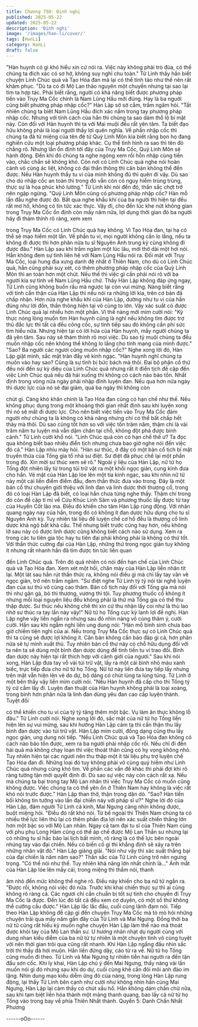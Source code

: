 ```yaml
---
title: Chương 750: Định nghị
published: 2025-05-22
updated: 2025-05-22
description: 'Định nghị'
image: '/images/han-li/cover/'
tags: [HanLi]
category: HanLi
draft: false
---
```


"Hàn huynh có gì khó hiểu xin cứ nói ra. Việc này không phải trò
đùa, có thể chúng ta đích xác có sơ hở, không suy nghĩ chu toàn."
Tử Linh thấy hắn biết chuyện Linh Chúc quả và Tạo Hóa đan mà
lại có thể tỉnh táo như thế nên rất khâm phục.
"Dù ta có đi Mộ Lan thảo nguyên một chuyến nhưng tại sao lại tìm
ta hợp tác. Phải biết rằng, người có khả năng biết được phương
pháp tiến vào Trụy Ma Cốc chính là Nam Lũng Hầu mới đúng.
Hay là ba nguời cũng biết phương pháp nhập cốc?" Hàn Lập sờ
sờ cằm, trầm ngâm hỏi.
"Tất nhiên chúng ta biêt Nam Lũng Hầu đích xác nắm trong tay
phương pháp nhập cốc. Nhưng với tính cách của hắn thì chúng ta
sao dám thổ lộ bí mật này. Còn đối với Hàn huynh thì ta với Mai
muội đều rất yên tâm. Ta biết đạo hữu không phải là loại người
thấy lợi quên nghĩa. Về phần nhập cốc thì chúng ta đã từ miệng
của tên đệ tử Quỷ Linh Môn kia biết rằng bọn họ đang nghiên cứu
một loại phương pháp khác. Cụ thể tình hình ra sao thì tên đó
chẳng rõ. Nhưng lần ổn định tới đây của Trụy Ma Cốc, Quỷ Linh
Môn sẽ hành động. Đến khi đó chúng ta nghe ngóng xem rồi hỗn
nhập cùng tiến vào, chắc chắn sẽ không khó. Còn nơi có Linh
Chúc quả nghe nói hoàn cảnh vô cùng ác liệt, không có đại thần
thông thì căn bản không thể đến được. Nếu Hàn huynh thấy tu vi
của mình không đủ thì quên đi vậy. Dù sao cho dù nhập cốc an
toàn thì trong đó vẫn còn có nguy hiểm trùng trùng, thực sự là họa
phúc khó lường." Tử Linh khi nói đến đó, thần sắc chợt trở nên
ngập ngừng.
"Quỷ Linh Môn cũng có phương pháp nhập cốc? Hàn mỗ lần đầu
nghe được đó. Bất qua nghe khẩu khí của ba người thì hiện tại
đều rất mơ hồ, không có tin tức xác thực. Vậy đi, cho đến lúc khe
nứt không gian trong Trụy Ma Cốc ổn định còn mấy năm nữa, lợi
dụng thời gian đó ba người hãy đi thám thính rõ ràng, xem xem

trong Trụy Ma Cốc có Linh Chúc quả hay không. Vì Tạo Hóa đan,
tại hạ có thể sẽ mạo hiểm một lần. Về phần tu vi, mọi người
không cần lo lắng, nếu ta không đi được thì hơn phân nửa tu sĩ
Nguyên Anh trung kỳ cũng không đi được đâu." Hàn Lập sau khi
trầm ngâm một lúc lâu, mới thở dài một hơi nói.
Hắn không đem sự tình liên hệ với Nam Lũng Hầu nói ra. Đối mặt
với Trụy Ma Cốc, loại hung địa xưng danh đệ nhất ở Thiên Nam,
cho dù có Linh Chúc quả, hắn cũng phải suy xét, có thêm phương
pháp nhập cốc của Quỷ Linh Môn thì an toàn hơn một chút. Nếu
thế thì việc gì cần phải nói rõ với ba người kia sự tình về Nam
Lũng Hầu chứ.
Thấy Hàn Lập không đáp ứng ngay, Tử Linh cũng không buồn rầu
mà ngược lại còn vui mừng.
Nàng biết rằng với tính cẩn thận của Hàn Lập thì nếu nói ra
những lời kia, trên cơ bản đã chấp nhận. Hơn nửa nghe khẩu khí
của Hàn Lập, dường như tu vi của hắn đúng như lời đồn, thần
thông hiện tại vô cùng to lớn. Vậy xác suất có được Linh Chúc
quả lại nhiều hơn một phần.
Vì thế nàng mới mỉm cười nói:
"Kỳ thực nóng lòng muốn tìm Hàn huynh cũng là nghĩ nếu không
tìm được trợ thủ đắc lực thì tất cả đều công cốc, sự tình tiếp sau
đó không cần phí sức tìm hiểu nữa. Nhưng hiện tại có lời hứa của
Hàn huynh, mấy người chúng ta đã yên tâm. Sau này sẽ thám
thính rõ mọi việc. Dù sao tỷ muội chúng ta đều muốn nhập cốc
nên không thể không lo lắng cho tính mạng của mình được."
"Sao? Ba người các ngươi cũng muốn nhập cốc?" Nghe xong lời
đó, Hàn Lập giật mình, sắc mặt tràn đầy vẻ kinh ngạc.
"Hàn huynh nghĩ chúng ta muốn vào hay sao? Cũng là sự tình bị
bức bách mà thôi. Đại bộ phận cổ thử đều nói đến sự kỳ diệu của
Linh Chúc quả nhưng rất ít điển tịch đề cập đến việc Linh Chúc
quả nếu đã hái xuống thì không có cách nào bảo tồn. Nhất định
trong vòng nửa ngày phải nhập đỉnh luyện đan. Nếu qua hơn nửa
ngày thì dược lực của nó sẽ đại giảm, quá ba ngày thì không còn

chút gì. Càng khó khăn chính là Tạo Hóa đan cũng có hạn chế
như thế. Nếu không phục dụng trong một khoảng thời gian nhất
định sau khi luyện xong thì nó sẽ mất đi dược lực. Cho nên biết
việc tiến vào Trụy Ma Cốc đám người như chúng ta là không có
khả năng nhưng chỉ có thể bất chấp hết thảy mà thôi. Dù sao
cũng tốt hơn so với việc tốn trăm năm, thậm chí là vài trăm năm tu
luyện mà vẫn dậm chân tại chỗ, không đột phá được bình cảnh."
Tử Linh cười khổ nói.
"Linh Chúc quả còn có hạn chế thế ư? Ta đọc qua không biết bao
nhiêu điển tịch nhưng chưa bao giờ nghe nói đến việc đó cả." Hàn
Lập nhíu mày hỏi.
"Hàn sư thúc, ở đây có một bản cổ tịch bí mật truyền thừa của
Tống gia tổ nhà sư điệt. Sư điệt đã phục chế lại một phần trong
đó. Xin mời sư thúc xem sẽ rõ."
Ngoài ý liệu của Hàn Lập, nữ tử họ Tống đột nhiên lấy từ trong túi
trữ vật ra một khối ngọc giản, cung kính đưa cho hắn.
Vẻ mặt của Hàn Lập lóe lên một tia kinh ngạc, sau khi nhìn nữ tử
này một cái liền điểm điểm đầu, đem thần thức đưa vào trong.
Đây là một bản cổ thư chuyên giới thiệu với linh đan và linh dược
thời thượng cổ, trong đó có loại Hàn Lập đã biết, có loại hắn chưa
từng nghe thấy. Thậm chí trong đó còn đề cập tỉ mỉ về Cửu Khúc
Linh Sâm và phương thuốc lấy được từ tay của Huyền Cốt lão
ma. Điều đó khiến cho tâm Hàn Lập rúng động.
Với nhãn quang ngày nay của hắn, trong đó có không ít đan dược
hữu dụng cho tu sĩ Nguyên Anh kỳ. Tuy nhiên tài liệu để luyện
chế cơ hồ đều là thượng cổ linh dược khả ngộ bất khả cầu. Thế
nhưng biết trước cũng hay hơn, nếu không lỡ sau này có được
linh dược cũng không biết cách nào sử dụng.
Xem ra trong các tu tiên gia tộc hay tu tiên đại phái không phải là
không có thứ tốt.
Với thần thức cường đại của Hàn Lập, những thứ trong ngọc giản
tuy không ít nhưng rất nhanh hắn đã tìm được tin tức liên quan

đến Linh Chúc quả.
Trên đó quả nhiên có nói đến hạn chế của Linh Chúc quả và Tạo
Hóa đan.
Xem xét một hồi, chân mày của Hàn Lập liền nhăn tít lại.
Một lát sau hắn rút thần thức ra, không nói điều gì mà chỉ lấy tay
vân vê ngọc giản, trở nên trầm ngâm.
"Sư điệt nghe Tử Linh tỷ tỷ nói tài nghệ luyện đan của sư thú vô
cùng cao thâm. Bản cổ tịch này đối với Tống gia mà nói thì như
gân gà, bỏ thì thương, vương thì tội. Tuy phương thuốc cổ không
ít nhưng mỗi loại nguyên liệu đều không phải là thứ mà Tống gia
có thể thu thập được. Sư thúc nếu không chê thì xin cứ thu nhận
lấy coi như là thù lao nhờ sư thúc ra tay lần này vậy!" Nữ tử họ
Tống cực kỳ lanh lợi đề nghị.
Hàn Lập nghe vậy liền ngẩn ra nhưng sau đó nhìn nàng vô cùng
thâm ý, cười cười. Hắn sau khi ngẫm nghi liền ung dung nói:
"Hàn mỗ bình sinh chưa bao giờ chiếm tiện nghi của ai. Nếu trong
Trụy Ma Cốc thực sự có Linh Chúc quả thì ta cũng sẽ được lợi
không ít. Căn bản không cần báo đáp gì cả, hơn phân nửa sẽ tự
mình xuất thủ. Tuy nhiên bản cổ thư này có chỗ hữu dụng đối với
ta nên ta sẽ dùng một bình đan dược dùng để tinh tiến tu vi trao
đổi. Bình đan dược này hiện tại rất thích hợp với cảnh giới của
ngươi."
Sau khi nói xong, Hàn Lập đưa tay vỗ vài túi trữ vật, lấy ra một cái
bình nhỏ màu xanh biếc, trực tiếp đưa cho nữ tử họ Tống.
Nữ tử này liền đưa tay tiếp lấy nhưng trên mặt vẫn hiện lên vẻ do
dự, bộ dáng có chút lúng ta lúng túng.
Tử Linh ở một bên thấy vậy liền mỉm cười nói.
"Nếu Hàn huynh đã cấp cho thì Tống tỷ tỷ cứ cầm lấy đi. Luyện
đan thuật của Hàn huynh không phải là loại xoàng, trong bình hơn
phân nửa là linh đan dùng yêu đan cao cấp luyện thành. Tuyệt đối

có thể khiến cho tu vi của tỷ tỷ tăng thêm một bậc. Vụ làm ăn thực
không lỗ đâu." Tử Linh cười nói.
Nghe xong lời đó, sắc mặt của nữ tử họ Tống liền hiện lên sự vui
mừng, sau khi hướng Hàn Lập cảm tạ thì cẩn thận thu lấy bình
đan dược vào túi trữ vật.
Hàn Lập mỉm cười, đồng dạng cũng thu lấy ngọc giản, ung dung
nói tiếp.
"Nếu Linh Chúc quả và Tạo Hóa đan không có cách nào bảo tồn
được, xem ra ba người phải nhập cốc rồi. Nếu chỉ đi đến hái quả
mà không chạy loạn thì việc thoát thân cũng có hy vọng không
nhỏ. Tuy nhiên hiện tại các ngươi nên thu thập một ít tài liệu phụ
trợ luyện chế Tạo Hóa đan đi. Những loại đó tuy không phải vô
cùng quý hiếm như Linh Chúc quả nhưng cũng khó tìm. Về phần
các vấn đề khác thì phải đợi khi rõ ràng tường tận mới quyết định
đi. Dù sao sự việc này còn cách rất xa. Nếu mà chúng ta bại trong
tay Mộ Lan nhân thì việc Trụy Ma Cốc có muốn cũng không được.
Việc chúng ta có thể yên ổn ở Thiên Nam hay không là việc rất
khó nói trước được." Hàn Lập than thở, thận trọng dặn dò.
"Sao? Hàn tiền bối không tin tưởng vào lần đại chiến này với pháp
sĩ ư?" Nghe lời đó của Hàn Lập, đám người Tử Linh cả kinh, Mai
Ngưng càng nhịn không được, buột miệng hỏi.
"Điều đó rất khó nói. Từ bề ngoài thì Thiên Nam chúng ta có
nhiều thế lực liên thủ lại có thêm phần địa lợi nên xác suất chiến
thắng lớn hơn một bậc so với Mộ Lan nhân. Ngay cả tam đại tu sĩ
của Thiên Nam cùng với phu phụ Long Hàm cũng có thể áp chế
được Mộ Lan Thần sư nhưng lại có những tu sĩ hắc bào lai lịch
bất minh, rõ ràng là có thế lực bên ngoài nhúng tay vào đại chiến.
Nếu có biến cố gì thì khẳng định sẽ xảy ra trên những nhân vật
đó." Hàn Lập giảng giải.
"Nói như vậy thì xác suất thắng bại của đại chiến là năm năm
sao?" Thần sắc của Tử Linh cũng trở nên ngưng trọng.
"Có thể nói như thế. Tuy nhiên khả năng lớn nhất chính là…" Ánh
mắt của Hàn Lập lóe lên mấy cái, trong miệng thì thầm nói, thanh

âm nhỏ đến mức không thể nghe rõ.
Điều này khiến cho ba nữ tử ngẩn ra.
"Được rồi, không nói việc đó nữa. Trước khi khai chiến thực sự thì
ai cũng không rõ ràng cả. Các ngươi chỉ cần chuẩn bị tốt sự tình
cho chuyến đi Trụy Ma Cốc là được. Đến lúc đó tất cả đều xem cơ
duyên, có một số thứ không thể cưỡng cầu được." Hàn Lập lắc
lắc đầu, cuối cùng lãnh đạm nói.
Tiếp theo Hàn Lập không đề cập gì đến chuyện Trụy Ma Cốc mà
tò mò hỏi những chuyện trải qua mấy năm gần đây của Tử Linh
và Mai Ngưng. Đồng thời ba nữ tử cũng rất hiếu kỳ muốn nghe
chuyện Hàn Lập làm thế nào mà thoát được khỏi tay của Mộ Lan
thần sư.
U hương nhàn nhạt dụ người cùng với dung nhan kiều diễm của
ba nữ tử tự nhiên là một chuyện tình vô cùng tuyệt vời nên thời
gian trôi qua cũng rất nhanh.
Khi Hàn Lập ngẩng đầu nhìn sắc trời thì thấy đã hơi muộn. Hắn
liền đứng dậy, cáo từ ra về. Nữ tử họ Tống cũng muốn đi theo.
Tử Linh và Mai Ngưng tự nhiên tiễn hai người ra đến tận đầu sơn
cốc.
Khi ly khai, Hàn Lập chú ý đến Mai Ngưng, thấy nàng vài lần
muốn nói gì đó nhưng sau khi do dự, cuối cùng khẽ cắn đôi môi
anh đào im lặng.
Nhìn dung mạo kiều diễm ửng đỏ của nàng, trong lòng Hàn Lập
rung động, lại thấy Tử Linh bên cạnh như cười như không nhìn
hắn cùng Mai Ngưng, Hàn Lập lại cảm thấy có chút xấu hổ. Hắn
không dám chần chừ nữa, sau khi tạm biệt liền hóa thành một
mảng thanh quang, bao lấy cả nữ tử họ Tống vào trong bay về
phía Thiên Nhất thành.
Quyển 5: Danh Chấn Nhất Phương

------oOo------

